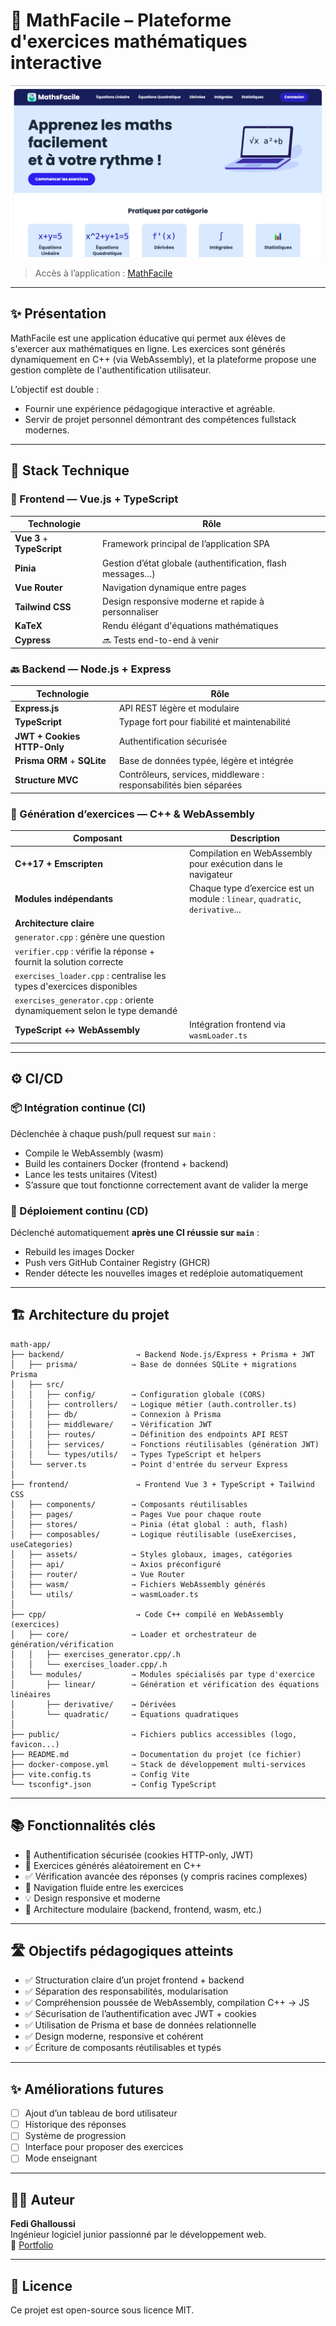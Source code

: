 # 🧮 MathFacile – Plateforme d'exercices mathématiques interactive

![Aperçu du site](./frontend/public/HomePage_MathFacile.png)

> Accès à l’application : [MathFacile](https://mathfacile-frontend-latest.onrender.com/)

---

## ✨ Présentation

MathFacile est une application éducative qui permet aux élèves de s'exercer aux mathématiques en ligne. Les exercices sont générés dynamiquement en C++ (via WebAssembly), et la plateforme propose une gestion complète de l'authentification utilisateur.

L’objectif est double :
- Fournir une expérience pédagogique interactive et agréable.
- Servir de projet personnel démontrant des compétences fullstack modernes.

---

## 🧰 Stack Technique

### 🎨 Frontend — Vue.js + TypeScript

| Technologie     | Rôle |
|----------------|------|
| **Vue 3** + **TypeScript** | Framework principal de l’application SPA |
| **Pinia**       | Gestion d’état globale (authentification, flash messages…) |
| **Vue Router**  | Navigation dynamique entre pages |
| **Tailwind CSS**| Design responsive moderne et rapide à personnaliser |
| **KaTeX**       | Rendu élégant d'équations mathématiques |
| **Cypress**     | 🔜 Tests end-to-end à venir |

### 🔙 Backend — Node.js + Express

| Technologie       | Rôle |
|------------------|------|
| **Express.js**    | API REST légère et modulaire |
| **TypeScript**    | Typage fort pour fiabilité et maintenabilité |
| **JWT + Cookies HTTP-Only** | Authentification sécurisée |
| **Prisma ORM** + **SQLite** | Base de données typée, légère et intégrée |
| **Structure MVC** | Contrôleurs, services, middleware : responsabilités bien séparées |

### 🧠 Génération d’exercices — C++ & WebAssembly

| Composant | Description |
|-----------|-------------|
| **C++17 + Emscripten** | Compilation en WebAssembly pour exécution dans le navigateur |
| **Modules indépendants** | Chaque type d’exercice est un module : `linear`, `quadratic`, `derivative`... |
| **Architecture claire** |
| `generator.cpp` : génère une question |
| `verifier.cpp` : vérifie la réponse + fournit la solution correcte |
| `exercises_loader.cpp` : centralise les types d'exercices disponibles |
| `exercises_generator.cpp` : oriente dynamiquement selon le type demandé |
| **TypeScript ↔ WebAssembly** | Intégration frontend via `wasmLoader.ts` |

---

## ⚙️ CI/CD

### 📦 Intégration continue (CI)
Déclenchée à chaque push/pull request sur `main` :
- Compile le WebAssembly (wasm)
- Build les containers Docker (frontend + backend)
- Lance les tests unitaires (Vitest)
- S’assure que tout fonctionne correctement avant de valider la merge

### 🚀 Déploiement continu (CD)
Déclenché automatiquement **après une CI réussie sur `main`** :
- Rebuild les images Docker
- Push vers GitHub Container Registry (GHCR)
- Render détecte les nouvelles images et redéploie automatiquement

---

## 🏗️ Architecture du projet

```
math-app/
├── backend/                → Backend Node.js/Express + Prisma + JWT
│   ├── prisma/            → Base de données SQLite + migrations Prisma
│   ├── src/
│   │   ├── config/        → Configuration globale (CORS)
│   │   ├── controllers/   → Logique métier (auth.controller.ts)
│   │   ├── db/            → Connexion à Prisma
│   │   ├── middleware/    → Vérification JWT
│   │   ├── routes/        → Définition des endpoints API REST
│   │   ├── services/      → Fonctions réutilisables (génération JWT)
│   │   └── types/utils/   → Types TypeScript et helpers
│   └── server.ts          → Point d'entrée du serveur Express
│
├── frontend/               → Frontend Vue 3 + TypeScript + Tailwind CSS
│   ├── components/        → Composants réutilisables
│   ├── pages/             → Pages Vue pour chaque route
│   ├── stores/            → Pinia (état global : auth, flash)
│   ├── composables/       → Logique réutilisable (useExercises, useCategories)
│   ├── assets/            → Styles globaux, images, catégories
│   ├── api/               → Axios préconfiguré
│   ├── router/            → Vue Router
│   ├── wasm/              → Fichiers WebAssembly générés
│   └── utils/             → wasmLoader.ts
│
├── cpp/                    → Code C++ compilé en WebAssembly (exercices)
│   ├── core/              → Loader et orchestrateur de génération/vérification
│   │   ├── exercises_generator.cpp/.h
│   │   └── exercises_loader.cpp/.h
│   └── modules/           → Modules spécialisés par type d'exercice
│       ├── linear/        → Génération et vérification des équations linéaires
│       ├── derivative/    → Dérivées
│       └── quadratic/     → Équations quadratiques
│
├── public/                → Fichiers publics accessibles (logo, favicon...)
├── README.md              → Documentation du projet (ce fichier)
├── docker-compose.yml     → Stack de développement multi-services
├── vite.config.ts         → Config Vite
└── tsconfig*.json         → Config TypeScript
```

---

## 📚 Fonctionnalités clés

- 🔐 Authentification sécurisée (cookies HTTP-only, JWT)
- 🧠 Exercices générés aléatoirement en C++
- ✅ Vérification avancée des réponses (y compris racines complexes)
- 🎯 Navigation fluide entre les exercices
- 💡 Design responsive et moderne
- 🧩 Architecture modulaire (backend, frontend, wasm, etc.)

---

## 🛣️ Objectifs pédagogiques atteints

- ✅ Structuration claire d’un projet frontend + backend
- ✅ Séparation des responsabilités, modularisation
- ✅ Compréhension poussée de WebAssembly, compilation C++ → JS
- ✅ Sécurisation de l’authentification avec JWT + cookies
- ✅ Utilisation de Prisma et base de données relationnelle
- ✅ Design moderne, responsive et cohérent
- ✅ Écriture de composants réutilisables et typés

---

## ✨ Améliorations futures

- [ ] Ajout d’un tableau de bord utilisateur
- [ ] Historique des réponses
- [ ] Système de progression
- [ ] Interface pour proposer des exercices
- [ ] Mode enseignant

---

## 👨‍💻 Auteur

**Fedi Ghalloussi**  
Ingénieur logiciel junior passionné par le développement web.  
📎 [Portfolio](https://fedighalloussi.vercel.app)

---

## 🪪 Licence

Ce projet est open-source sous licence MIT.
